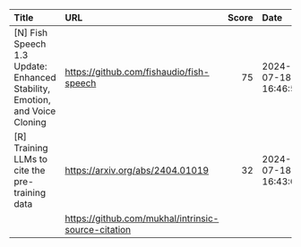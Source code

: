 | Title                                                                      | URL                                                 |   Score | Date                |
|:---------------------------------------------------------------------------|:----------------------------------------------------|--------:|:--------------------|
| [N] Fish Speech 1.3 Update: Enhanced Stability, Emotion, and Voice Cloning | https://github.com/fishaudio/fish-speech            |      75 | 2024-07-18 16:46:59 |
| [R] Training LLMs to cite the pre-training data                            | https://arxiv.org/abs/2404.01019                    |      32 | 2024-07-18 16:43:02 |
|                                                                            | https://github.com/mukhal/intrinsic-source-citation |         |                     |